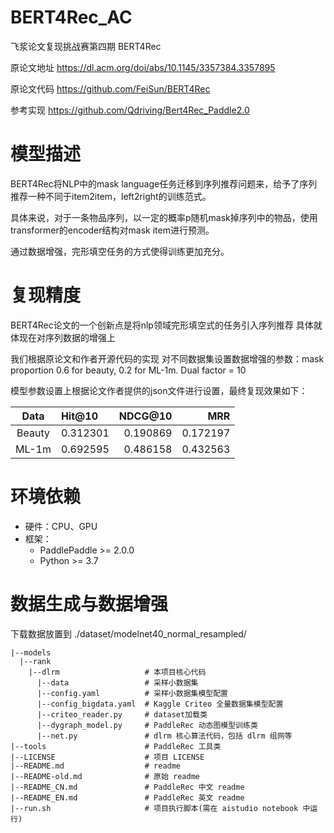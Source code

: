 # BERT4Rec_AC
飞浆论文复现挑战赛第四期 BERT4Rec

原论文地址 https://dl.acm.org/doi/abs/10.1145/3357384.3357895

原论文代码 https://github.com/FeiSun/BERT4Rec

参考实现 https://github.com/Qdriving/Bert4Rec_Paddle2.0

# 模型描述
BERT4Rec将NLP中的mask language任务迁移到序列推荐问题来，给予了序列推荐一种不同于item2item，left2right的训练范式。

具体来说，对于一条物品序列，以一定的概率p随机mask掉序列中的物品，使用transformer的encoder结构对mask item进行预测。

通过数据增强，完形填空任务的方式使得训练更加充分。

# 复现精度

BERT4Rec论文的一个创新点是将nlp领域完形填空式的任务引入序列推荐 具体就体现在对序列数据的增强上

我们根据原论文和作者开源代码的实现 对不同数据集设置数据增强的参数：mask proportion 0.6 for beauty, 0.2 for ML-1m. Dual factor = 10 

模型参数设置上根据论文作者提供的json文件进行设置，最终复现效果如下：



| Data | Hit@10 | NDCG@10 | MRR|
|:-------:|:-----|--------:|--------:|
|Beauty| 0.312301 | 0.190869 |0.172197 |
|ML-1m| 0.692595| 0.486158 | 0.432563|


# 环境依赖
- 硬件：CPU、GPU
- 框架： 
   - PaddlePaddle >= 2.0.0 
   - Python >= 3.7
        


# 数据生成与数据增强
下载数据放置到 ./dataset/modelnet40_normal_resampled/

```
|--models
  |--rank
    |--dlrm                   # 本项目核心代码
      |--data                 # 采样小数据集
      |--config.yaml          # 采样小数据集模型配置
      |--config_bigdata.yaml  # Kaggle Criteo 全量数据集模型配置
      |--criteo_reader.py     # dataset加载类            
      |--dygraph_model.py     # PaddleRec 动态图模型训练类
      |--net.py               # dlrm 核心算法代码，包括 dlrm 组网等
|--tools                      # PaddleRec 工具类
|--LICENSE                    # 项目 LICENSE
|--README.md                  # readme
|--README-old.md              # 原始 readme
|--README_CN.md               # PaddleRec 中文 readme
|--README_EN.md               # PaddleRec 英文 readme
|--run.sh                     # 项目执行脚本(需在 aistudio notebook 中运行)
```
